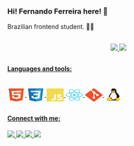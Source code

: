 ### Hi! Fernando Ferreira here! 👋
Brazilian frontend student. 🧑‍💻

##

<div align="center">
  <a href="https://github.com/fhersnit">
  <img height="140em" src="https://github-readme-stats.vercel.app/api?username=fhersnit&show_icons=true&theme=dracula&include_all_commits=true&count_private=true"/>
  <img height="140em" src="https://github-readme-stats.vercel.app/api/top-langs/?username=fhersnit&layout=compact&langs_count=7&theme=dracula"/>
 
</div>

##
<h4 align="left">Languages and tools:</h4>
  
<div style="display: inline_block"><br>
  <img align="center" alt="fher-HTML" height="30" width="40" src="https://raw.githubusercontent.com/devicons/devicon/master/icons/html5/html5-original.svg">
  <img align="center" alt="fher-CSS" height="30" width="40" src="https://raw.githubusercontent.com/devicons/devicon/master/icons/css3/css3-original.svg">
  <img align="center" alt="fher-JS" height="30" width="40" src="https://raw.githubusercontent.com/devicons/devicon/master/icons/javascript/javascript-plain.svg">
  <img align="center" alt="fher-React" height="30" width="40" src="https://raw.githubusercontent.com/devicons/devicon/master/icons/react/react-original.svg">
  <img align="center" alt="fher-git" height="30" width="40" src="https://raw.githubusercontent.com/devicons/devicon/master/icons/git/git-original.svg">
  <img align="center" alt="fher-Linux" height="30" width="40" src="https://raw.githubusercontent.com/devicons/devicon/master/icons/linux/linux-original.svg">
</div>

##
<h4 align="left">Connect with me:</h4>
 
<div> 
  <a href="https://instagram.com/fhersnit" target="_blank">
  <img src="https://img.shields.io/badge/-Instagram-%23E4405F?style=for-the-badge&logo=instagram&logoColor=white" target="_blank">
  </a>
  <a href="https://discord.gg/fhersnit#5104" target="_blank">
  <img src="https://img.shields.io/badge/Discord-7289DA?style=for-the-badge&logo=discord&logoColor=white" target="_blank">
  </a> 
  <a href = "mailto:fhersnit@gmail.com">
  <img src="https://img.shields.io/badge/-Gmail-%23333?style=for-the-badge&logo=gmail&logoColor=white" target="_blank">
  </a>
  <a href="http://www.linkedin.com/in/fernando-ferreira-04" target="_blank">
  <img src="https://img.shields.io/badge/-LinkedIn-%230077B5?style=for-the-badge&logo=linkedin&logoColor=white" target="_blank">
  </a> 
</div>
